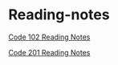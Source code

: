 # Reading-notes
[Code 102 Reading Notes](https://yahialabeeb.github.io/read03/)

[Code 201 Reading Notes](https://yahialabeeb.github.io/reading-notes/Code-201-Reading-Notes)
